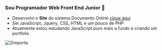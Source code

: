 ### Sou Programador Web Front End Junior 👋

 - Desenvolvi o __Site__ do sistema Documento Online [clque aqui](https://documento.online/)
 - Sei JavaScript, Jquery, CSS, HTML e um pouco de PHP
 - Atualmente estou estudando JavaScript puro mais a fundo e criando um portfolio
 
![2importa](https://user-images.githubusercontent.com/33353418/115971645-023caf00-a520-11eb-81a0-6082c7964fd9.gif)




